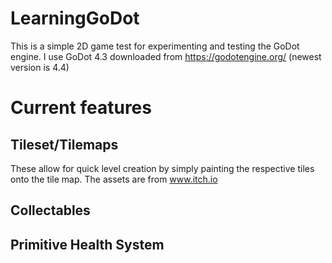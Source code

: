 # LearningGoDot
This is a simple 2D game test for experimenting and testing the GoDot engine. 
I use GoDot 4.3 downloaded from https://godotengine.org/ (newest version is 4.4)

# Current features
## Tileset/Tilemaps
These allow for quick level creation by simply painting the respective tiles onto the tile map. The assets are from www.itch.io
## Collectables

## Primitive Health System

